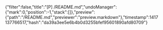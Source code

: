 {"filter":false,"title":"[P] /README.md","undoManager":{"mark":0,"position":-1,"stack":[]},"preview":{"path":"/README.md","previewer":"preview.markdown"},"timestamp":1417137766517,"hash":"da39a3ee5e6b4b0d3255bfef95601890afd80709"}